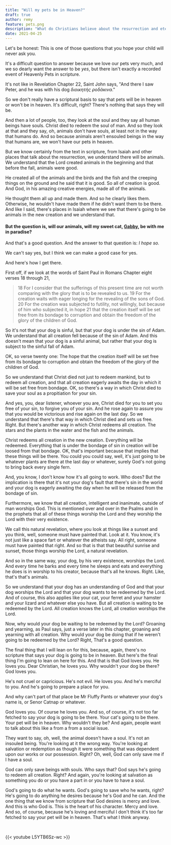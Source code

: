 ```yaml
---
title: "Will my pets be in Heaven?"
draft: true
author: remy
feature: pets.png
description: "What do Christians believe about the resurrection and eternal life? And most importantly: Will our pets be there?"
date: 2021-04-25
---
```


Let's be honest: This is one of those questions that you hope your child will never ask you.

It's a difficult question to answer because we love our pets very much, and we so dearly want the answer to be *yes*, but there isn't exactly a recorded event of Heavenly Pets in scripture.

It's not like in Revelation Chapter 22, Saint John says, "And there I saw Peter, and he was with his dog *διοικητής ροδάκινα*."

So we don't really have a scriptural basis to say that pets will be in heaven or won't be in heaven. It's difficult, right? There's nothing that says they will be. 

And then a lot of people, too, they look at the soul and they say all human beings have souls. Christ died to redeem the soul of man. And so they look at that and they say, oh, animals don't have souls, at least not in the way that humans do. And so because animals aren't ensouled beings in the way that humans are, we won't have our pets in heaven. 

But we know certainly from the text in scripture, from Isaiah and other places that talk about the resurrection, we understand there will be animals. We understand that the Lord created animals in the beginning and that before the fall, animals were good. 

He created all of the animals and the birds and the fish and the creeping things on the ground and he said that it is good. So all of creation is good. And God, in his amazing creative energies, made all of the animals. 

He thought them all up and made them. And so he clearly likes them. Otherwise, he wouldn't have made them if he didn't want them to be there. And like I said, there's places in Isaiah where we see that there's going to be animals in the new creation and we understand that. 

#### But the question is, will our animals, will my sweet cat, [Gabby](https://www.gabbythetabby.com/), be with me in paradise?

And that's a good question. And the answer to that question is: *I hope so.*

We can't say yes, but I think we can make a good case for yes. 

And here's how I get there. 

First off, if we look at the words of Saint Paul in Romans Chapter eight verses 18 through 21, 

> 18 For I consider that the sufferings of this present time are not worth comparing with the glory that is to be revealed to us. 19 For the creation waits with eager longing for the revealing of the sons of God. 20 For the creation was subjected to futility, not willingly, but because of him who subjected it, in hope 21 that the creation itself will be set free from its bondage to corruption and obtain the freedom of the glory of the children of God.

So it's not that your dog is sinful, but that your dog is under the sin of Adam. We understand that all creation fell because of the sin of Adam. And this doesn't mean that your dog is a sinful animal, but rather that your dog is subject to the sinful fall of Adam. 

OK, so verse twenty one: The hope that the creation itself will be set free from its bondage to corruption and obtain the freedom of the glory of the children of God. 

So we understand that Christ died not just to redeem mankind, but to redeem all creation, and that all creation eagerly awaits the day in which it will be set free from bondage. OK, so there's a way in which Christ died to save your soul as a propitiation for your sin. 

And yes, you, dear listener, whoever you are, Christ died for you to set you free of your sin, to forgive you of your sin. And he rose again to assure you that you would be victorious and rise again on the last day. So we understand that there's that way in which Christ died and sets us free. Right. But there's another way in which Christ redeems all creation. The stars and the plants in the water and the fish and the animals.

Christ redeems all creation in the new creation. Everything will be redeemed. Everything that is under the bondage of sin in creation will be loosed from that bondage. OK, that's important because that implies that these things will be there. You could you could say, well, it's just going to be whatever plants are there at the last day or whatever, surely God's not going to bring back every single fern. 

And, you know, I don't know how it's all going to work. Who does? But the implication is there that it's not your dog's fault that there's sin in the world and your dog is eagerly awaiting the day when he will be released from the bondage of sin. 

Furthermore, we know that all creation, intelligent and inanimate, outside of man worships God. This is mentioned over and over in the Psalms and in the prophets that all of these things worship the Lord and they worship the Lord with their very existence. 

We call this natural revelation, where you look at things like a sunset and you think, well, someone must have painted that. Look at it. You know, it's not just like a space fart or whatever the atheists say. All right, someone must have painted that right. And so that is that that beautiful sunrise and sunset, those things worship the Lord, a natural revelation. 

And so in the same way, your dog, by his very existence, worships the Lord. And every time he barks and every time he sleeps and eats and everything he does is in worship to his creator, because that's all he knows. Right. Like, that's that's animals. 

So we understand that your dog has an understanding of God and that your dog worships the Lord and that your dog wants to be redeemed by the Lord. And of course, this also applies like your cat, your ferret and your hamster and your lizard and whatever else you have. But all creation is waiting to be redeemed by the Lord. All creation knows the Lord, all creation worships the Lord.

Now, why would your dog be waiting to be redeemed by the Lord? Groaning and yearning, as Paul says, just a verse later in this chapter, groaning and yearning with all creation. Why would your dog be doing that if he weren't going to be redeemed by the Lord? Right, That's a good question.

The final thing that I will lean on for this, because, again, there's no scripture that says your dog is going to be in heaven. But here's the final thing I'm going to lean on here for this. And that is that God loves you. He loves you. Dear Christian, he loves you. Why wouldn't your dog be there? God loves you. 

He's not cruel or capricious. He's not evil. He loves you. And he's merciful to you. And he's going to prepare a place for you. 

And why can't part of that place be Mr Fluffy Pants or whatever your dog's name is, or Senor Catnap or whatever. 

God loves you. Of course he loves you. And so, of course, it's not too far fetched to say your dog is going to be there. Your cat's going to be there. Your pet will be in heaven. Why wouldn't they be? And again, people want to talk about this like a from a from a social issue. 

They want to say, oh, well, the animal doesn't have a soul. It's not an insouled being. You're looking at it the wrong way. You're looking at salvation or redemption as though it were something that was dependent upon our works or our possession. Right? Oh, well, God can only save me if I have a soul. 

God can only save beings with souls. Who says that? God says he's going to redeem all creation. Right? And again, you're looking at salvation as something you do or you have a part in or you have to have a soul.

God's going to do what he wants. God's going to save who he wants, right? He's going to do anything he desires because he's God and he can. And the one thing that we know from scripture that God desires is mercy and love. And this is who God is. This is the heart of his character. Mercy and love. And so, of course, because he's loving and merciful I don't think it's too far fetched to say your pet will be in heaven. That's what I think anyway.

<br>

{{< youtube L5YTB6Sz-wc >}}